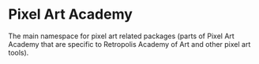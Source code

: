 # Pixel Art Academy

The main namespace for pixel art related packages (parts of Pixel Art Academy that are specific to Retropolis Academy of Art and other pixel art tools).
